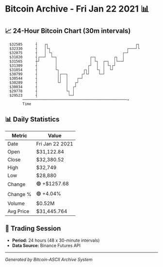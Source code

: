 # Bitcoin Archive - Fri Jan 22 2021 📊

## 📈 24-Hour Bitcoin Chart (30m intervals)

```
  $32585      ┤   ┌┐                                        ┌┐ 
  $32330      ┤   │└┐                                   ┌───┘└ 
  $32075      ┤   │ └┐                                ┌─┘      
  $31820      ┤┌──┘  └─┐               ┌─┐        ┌┐  │        
  $31565      ┼┘       │               │ └┐  ┌─┐  │└──┘        
  $31309      ┤        │              ┌┘  │  │ └┐┌┘            
  $31054      ┤        └┐           ┌┐│   └┐ │  └┘             
  $30799      ┤         │┌──┐      ┌┘└┘    └─┘                 
  $30544      ┤         ││  │    ┌─┘                           
  $30289      ┤         └┘  │   ┌┘                             
  $30034      ┤             │  ┌┘                              
  $29778      ┤             └┐ │                               
  $29523      ┤              └─┘                               
        ────────────────────────────────────────────────→
        Time
```

## 📊 Daily Statistics

| Metric | Value |
|--------|-------|
| Date | Fri Jan 22 2021 |
| Open | $31,122.84 |
| Close | $32,380.52 |
| High | $32,749 |
| Low | $28,880 |
| Change | 🟢 +$1257.68 |
| Change % | 🟢 +4.04% |
| Volume | $0.52M |
| Avg Price | $31,445.764 |

## 📅 Trading Session

- **Period:** 24 hours (48 x 30-minute intervals)
- **Data Source:** Binance Futures API

---
*Generated by Bitcoin-ASCII Archive System*
